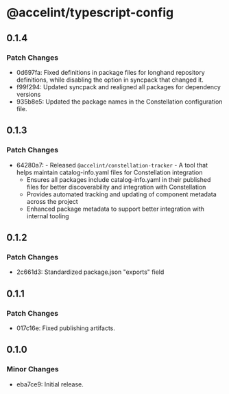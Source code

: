 # @accelint/typescript-config

## 0.1.4

### Patch Changes

- 0d697fa: Fixed definitions in package files for longhand repository definitions, while disabling the option in syncpack that changed it.
- f99f294: Updated syncpack and realigned all packages for dependency versions
- 935b8e5: Updated the package names in the Constellation configuration file.

## 0.1.3

### Patch Changes

- 64280a7: - Released `@accelint/constellation-tracker` - A tool that helps maintain catalog-info.yaml files for Constellation integration
  - Ensures all packages include catalog-info.yaml in their published files for better discoverability and integration with Constellation
  - Provides automated tracking and updating of component metadata across the project
  - Enhanced package metadata to support better integration with internal tooling

## 0.1.2

### Patch Changes

- 2c661d3: Standardized package.json "exports" field

## 0.1.1

### Patch Changes

- 017c16e: Fixed publishing artifacts.

## 0.1.0

### Minor Changes

- eba7ce9: Initial release.
